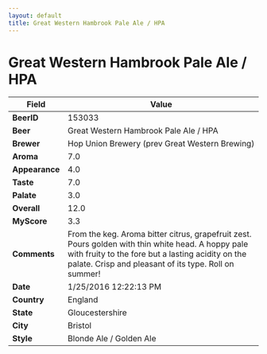 ```yaml
---
layout: default
title: Great Western Hambrook Pale Ale / HPA
---
```


# Great Western Hambrook Pale Ale / HPA

| Field         | Value     |
|---------------|-----------|
| **BeerID** | 153033 |
| **Beer** | Great Western Hambrook Pale Ale / HPA |
| **Brewer** | Hop Union Brewery (prev Great Western Brewing) |
| **Aroma** | 7.0 |
| **Appearance** | 4.0 |
| **Taste** | 7.0 |
| **Palate** | 3.0 |
| **Overall** | 12.0 |
| **MyScore** | 3.3 |
| **Comments** | From the keg. Aroma bitter citrus, grapefruit zest. Pours golden with thin white head. A hoppy pale with fruity to the fore but a lasting acidity on the palate. Crisp and pleasant of its type. Roll on summer&#033; |
| **Date** | 1/25/2016 12:22:13 PM |
| **Country** | England |
| **State** | Gloucestershire |
| **City** | Bristol |
| **Style** | Blonde Ale / Golden Ale |
